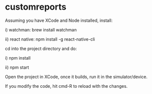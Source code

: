 # customreports

Assuming you have XCode and Node installed, install:

i) watchman: brew install watchman

ii) react native: npm install -g react-native-cli



cd into the project directory and do:

i) npm install

ii) npm start


Open the project in XCode, once it builds, run it in the simulator/device.


If you modify the code, hit cmd-R to reload with the changes.
